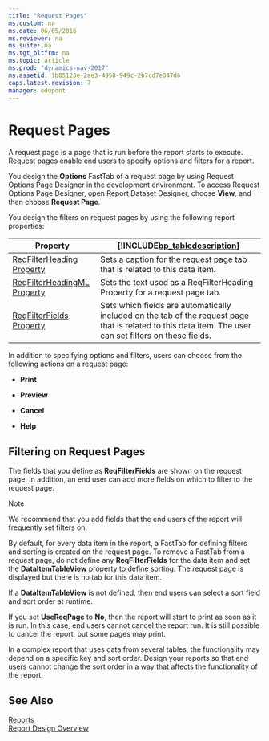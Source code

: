 ```yaml
---
title: "Request Pages"
ms.custom: na
ms.date: 06/05/2016
ms.reviewer: na
ms.suite: na
ms.tgt_pltfrm: na
ms.topic: article
ms.prod: "dynamics-nav-2017"
ms.assetid: 1b05123e-2ae3-4958-949c-2b7cd7e047d6
caps.latest.revision: 7
manager: edupont
---
```

# Request Pages
A request page is a page that is run before the report starts to execute. Request pages enable end users to specify options and filters for a report.  

 You design the **Options** FastTab of a request page by using Request Options Page Designer in the development environment. To access Request Options Page Designer, open Report Dataset Designer, choose **View**, and then choose **Request Page**.  

 You design the filters on request pages by using the following report properties:  

|Property|[!INCLUDE[bp_tabledescription](includes/bp_tabledescription_md.md)]|  
|--------------|---------------------------------------|  
|[ReqFilterHeading Property](ReqFilterHeading-Property.md)|Sets a caption for the request page tab that is related to this data item.|  
|[ReqFilterHeadingML Property](ReqFilterHeadingML-Property.md)|Sets the text used as a ReqFilterHeading Property for a request page tab.|  
|[ReqFilterFields Property](ReqFilterFields-Property.md)|Sets which fields are automatically included on the tab of the request page that is related to this data item. The user can set filters on these fields.|  

 In addition to specifying options and filters, users can choose from the following actions on a request page:  

-   **Print**  

-   **Preview**  

-   **Cancel**  

-   **Help**  

## Filtering on Request Pages  
 The fields that you define as **ReqFilterFields** are shown on the request page. In addition, an end user can add more fields on which to filter to the request page.  

> [!NOTE]  
>  We recommend that you add fields that the end users of the report will frequently set filters on.  

 By default, for every data item in the report, a FastTab for defining filters and sorting is created on the request page. To remove a FastTab from a request page, do not define any **ReqFilterFields** for the data item and set the **DataItemTableView** property to define sorting. The request page is displayed but there is no tab for this data item.  

 If a **DataItemTableView** is not defined, then end users can select a sort field and sort order at runtime.  

 If you set **UseReqPage** to **No**, then the report will start to print as soon as it is run. In this case, end users cannot cancel the report run. It is still possible to cancel the report, but some pages may print.  

 In a complex report that uses data from several tables, the functionality may depend on a specific key and sort order. Design your reports so that end users cannot change the sort order in a way that affects the functionality of the report.  

## See Also  
 [Reports](Reports.md)   
 [Report Design Overview](Report-Design-Overview.md)
